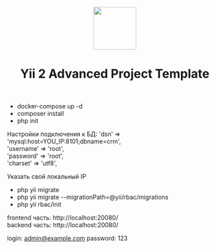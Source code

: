 <p align="center">
    <a href="https://github.com/yiisoft" target="_blank">
        <img src="https://avatars0.githubusercontent.com/u/993323" height="100px">
    </a>
    <h1 align="center">Yii 2 Advanced Project Template</h1>
    <br>
</p>

- docker-compose up -d
- composer install
- php init

Настройки подключения к БД:
'dsn' => 'mysql:host=YOU_IP:8101;dbname=crm', <br>
'username' => 'root', <br>
'password' => 'root', <br>
'charset' => 'utf8', <br>

Указать свой локальный IP

- php yii migrate
- php yii migrate --migrationPath=@yii/rbac/migrations
- php yii rbac/init

frontend часть: http://localhost:20080/  <br>
backend часть:  http://localhost:20080/ <br>

login:  admin@example.com
password: 123